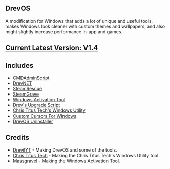 ## DrevOS
A modification for Windows that adds a lot of unique and useful tools, makes Windows look cleaner with custom themes and wallpapers, and also might slightly increase performance in-app and games.

## [Current Latest Version: V1.4](https://github.com/DrevilYT/DrevOS/releases/tag/v1.4)

## Includes
- [CMDAdminScript](https://github.com/DrevilYT/CMDAdminScript)
- [DrevNET](https://github.com/DrevilYT/DrevNET)
- [SteamRescue](https://github.com/DrevilYT/SteamRescue)
- [SteamGrave](https://github.com/DrevilYT/SteamGrave)
- [Windows Activation Tool](https://github.com/massgravel/Microsoft-Activation-Scripts)
- [Drev's Upgrade Script](https://github.com/DrevilYT/UpgradeScript) 
- [Chris Titus Tech's Windows Utility](https://github.com/ChrisTitusTech/winutil)
- [Custom Cursors For WIndows](https://github.com/DrevilYT/Custom-Cursors-For-Windows)
- [DrevOS Uninstaller](https://github.com/DrevilYT/DrevOS/tree/main/uninstall)

## Credits
- [DrevilYT](https://github.com/drevilyt) - Making DrevOS and some of the tools.
- [Chris Titus Tech](https://github.com/ChrisTitusTech) - Making the Chris Titus Tech's Windows Utility tool.
- [Massgravel](https://github.com/massgravel) - Making the Windows Activation Tool.
